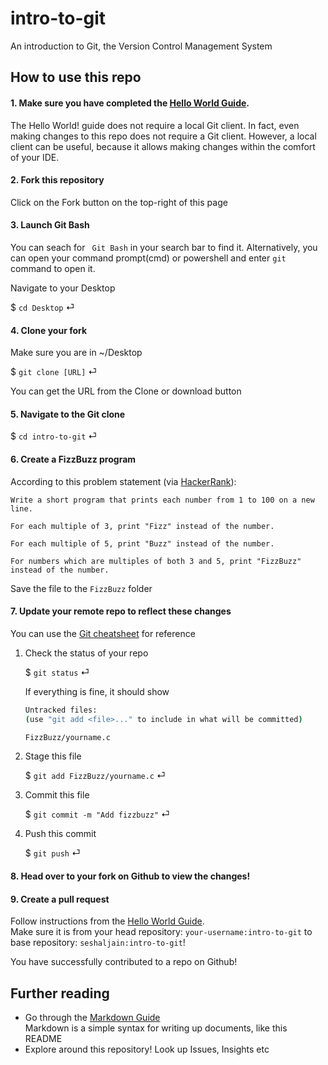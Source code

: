 # intro-to-git
An introduction to Git, the Version Control Management System

## How to use this repo

#### 1. Make sure you have completed the [Hello World Guide](https://guides.github.com/activities/hello-world/).

The Hello World! guide does not require a local Git client. In fact, even making changes to this repo does not require a Git client. However, a local client can be useful, because it allows making changes within the comfort of your IDE.

#### 2. Fork this repository

Click on the Fork button on the top-right of this page

#### 3. Launch Git Bash
You can seach for ` Git Bash` in your search bar to find it. Alternatively, you can open your command prompt(cmd) or powershell and enter `git` command to open it.

Navigate to your Desktop

$ `cd Desktop` ⏎ 

#### 4. Clone your fork

Make sure you are in ~/Desktop

$ `git clone [URL]` ⏎

You can get the URL from the Clone or download button

#### 5. Navigate to the Git clone

$ `cd intro-to-git` ⏎

#### 6. Create a FizzBuzz program
According to this problem statement (via [HackerRank](https://www.hackerrank.com/challenges/fizzbuzz/problem)):

```
Write a short program that prints each number from 1 to 100 on a new line. 

For each multiple of 3, print "Fizz" instead of the number. 

For each multiple of 5, print "Buzz" instead of the number. 

For numbers which are multiples of both 3 and 5, print "FizzBuzz" instead of the number.
```

Save the file to the `FizzBuzz` folder

#### 7. Update your remote repo to reflect these changes

You can use the [Git cheatsheet](https://education.github.com/git-cheat-sheet-education.pdf) for reference

1. Check the status of your repo

    $ `git status` ⏎

    If everything is fine, it should show 

    ```bash
    Untracked files:
    (use "git add <file>..." to include in what will be committed)

    FizzBuzz/yourname.c
    ```

2. Stage this file

    $ `git add FizzBuzz/yourname.c` ⏎

3. Commit this file

    $ `git commit -m "Add fizzbuzz"` ⏎

4. Push this commit

    $ `git push` ⏎


#### 8. Head over to your fork on Github to view the changes!

#### 9. Create a pull request

Follow instructions from the [Hello World Guide](https://guides.github.com/activities/hello-world/#pr).  
Make sure it is from your head repository: `your-username:intro-to-git` to base repository: `seshaljain:intro-to-git`!

You have successfully contributed to a repo on Github!

## Further reading

- Go through the [Markdown Guide](https://guides.github.com/features/mastering-markdown/)  
    Markdown is a simple syntax for writing up documents, like this README
- Explore around this repository! Look up Issues, Insights etc
